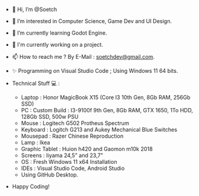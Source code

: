 - 👋 Hi, I’m @Soetch
- 👀 I’m interested in Computer Science, Game Dev and UI Design.
- 🌱 I’m currently learning Godot Engine.
- 💞️ I'm currently working on a project.
- 📫 How to reach me ? By E-Mail : soetchdev@gmail.com.
- ✨ Programming on Visual Studio Code ; Using Windows 11 64 bits.

- Technical Stuff 💻 :
   - Laptop : Honor MagicBook X15 (Core I3 10th Gen, 8Gb RAM, 256Gb SSD)
   - PC : Custom Build : I3-9100f 9th Gen, 8Gb RAM, GTX 1650, 1To HDD, 128Gb SSD, 500w PSU
   - Mouse : Logitech G502 Protheus Spectrum
   - Keyboard : Logitch G213 and Aukey Mechanical Blue Switches
   - Mousepad : Razer Chinese Reproduction
   - Lamp : Ikea
   - Graphic Tablet : Huion h420 and Gaomon m10k 2018
   - Screens : Iiyama 24,5" and 23,7"
   - OS : Fresh Windows 11 x64 Installation
   - IDEs : Visual Studio Code, Android Studio
   - Using GitHub Desktop.

- Happy Coding! 

<!---
MarSoee/MarSoee is a ✨ special ✨ repository because its `README.md` (this file) appears on your GitHub profile.
You can click the Preview link to take a look at your changes.
--->

